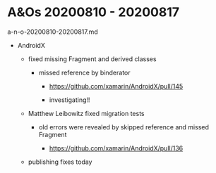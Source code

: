
# A&Os 20200810 - 20200817

a-n-o-20200810-20200817.md

*   AndroidX

    *   fixed missing Fragment and derived classes

        *   missed reference by binderator

            *   https://github.com/xamarin/AndroidX/pull/145
        
            *   investigating!!

    *   Matthew Leibowitz fixed migration tests

        *   old errors were revealed by skipped reference and missed Fragment 

            *   https://github.com/xamarin/AndroidX/pull/136

    *   publishing fixes today

